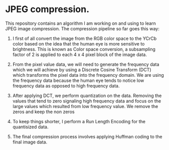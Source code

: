 # JPEG compression.

This repository contains an algorithm I am working on and using to learn JPEG image compression.
The compression pipeline so far goes this way:

1.  I first of all convert the image from the RGB color space to the YCrCb color based on the idea that
    the human eye is more sensitive to brightness. This is known as Color space conversion, a subsampling factor of 2 is applied to each 4 x 4 pixel block of the image data.

2.  From the pixel value data, we will need to generate the frequency data which we will achieve by using a
    Discrete Cosine Transform (DCT) which transforms the pixel data into the frequency domain. We are using the frequency data because the human eye tends to notice low frequency data as opposed to high frequency data.

3.  After applying DCT, we perform quantization on the data. Removing the values that tend to zero signaling
    high frequency data and focus on the large values which resulted from low frequency value. We remove the zeros and keep the non zeros

4.  To keep things shorter, I perform a Run Length Encoding for the quantisized data.

5.  The final compression process involves applying Huffman coding to the final image data.
